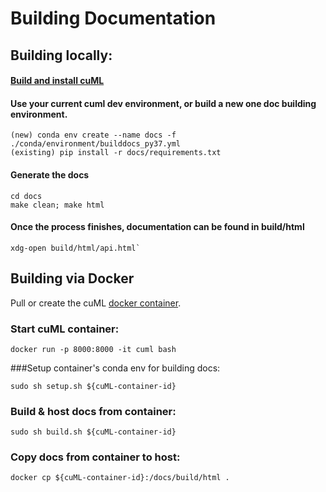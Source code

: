 # Building Documentation
## Building locally:

#### [Build and install cuML](../BUILD.md)

#### Use your current cuml dev environment, or build a new one doc building environment.
```shell script
(new) conda env create --name docs -f ./conda/environment/builddocs_py37.yml
(existing) pip install -r docs/requirements.txt
```
#### Generate the docs
```shell script
cd docs
make clean; make html
```

#### Once the process finishes, documentation can be found in build/html
```shell script
xdg-open build/html/api.html`
```

## Building via Docker
Pull or create the cuML [docker container](https://hub.docker.com/r/rapidsai/rapidsai/).

### Start cuML container:
```
docker run -p 8000:8000 -it cuml bash
```

###Setup container's conda env for building docs:
```
sudo sh setup.sh ${cuML-container-id}
```

### Build & host docs from container:
```
sudo sh build.sh ${cuML-container-id}
```

### Copy docs from container to host:
```
docker cp ${cuML-container-id}:/docs/build/html .
```
